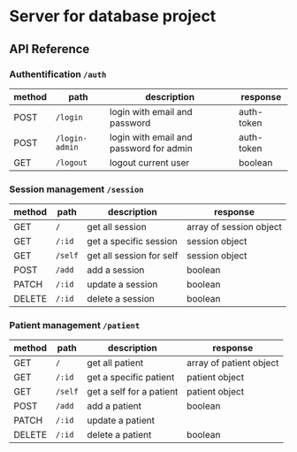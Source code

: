 # Server for database project

## API Reference

### Authentification `/auth`

| method | path           | description                             | response   |
| ------ | -------------- | --------------------------------------- | ---------- |
| POST   | `/login`       | login with email and password           | auth-token |
| POST   | `/login-admin` | login with email and password for admin | auth-token |
| GET    | `/logout`      | logout current user                     | boolean    |

### Session management `/session`

| method | path    | description              | response                |
| ------ | ------- | ------------------------ | ----------------------- |
| GET    | `/`     | get all session          | array of session object |
| GET    | `/:id`  | get a specific session   | session object          |
| GET    | `/self` | get all session for self | session object          |
| POST   | `/add`  | add a session            | boolean                 |
| PATCH  | `/:id` | update a session       | boolean                 |
| DELETE | `/:id`  | delete a session         | boolean                 |

### Patient management `/patient`

| method | path    | description              | response                |
| ------ | ------- | ------------------------ | ----------------------- |
| GET    | `/`     | get all patient          | array of patient object |
| GET    | `/:id`  | get a specific patient   | patient object          |
| GET    | `/self` | get a self for a patient | patient object          |
| POST   | `/add`  | add a patient            | boolean                 |
| PATCH  | `/:id` | update a patient       |                         |
| DELETE | `/:id`  | delete a patient         | boolean                 |
